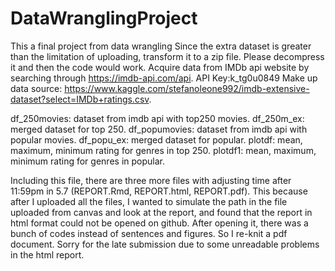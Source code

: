 # DataWranglingProject
This a final project from data wrangling
Since the extra dataset is greater than the limitation of uploading, transform it to a zip file. Please decompress it and then the code would work. 
Acquire data from IMDb api website by searching through https://imdb-api.com/api.
API Key:k_tg0u0849
Make up data source: https://www.kaggle.com/stefanoleone992/imdb-extensive-dataset?select=IMDb+ratings.csv.

df_250movies: dataset from imdb api with top250 movies.
df_250m_ex: merged dataset for top 250.
df_popumovies: dataset from imdb api with popular movies.
df_popu_ex: merged dataset for popular.
plotdf: mean, maximum, minimum rating for genres in top 250.
plotdf1: mean, maximum, minimum rating for genres in popular.

Including this file, there are three more files with adjusting time after 11:59pm in 5.7 (REPORT.Rmd, REPORT.html, REPORT.pdf). This because after I uploaded all the files, I wanted to simulate the path in the file uploaded from canvas and look at the report, and found that the report in html format could not be opened on github. After opening it, there was a bunch of codes instead of sentences and figures. So I re-knit a pdf document. Sorry for the late submission due to some unreadable problems in the html report. 
